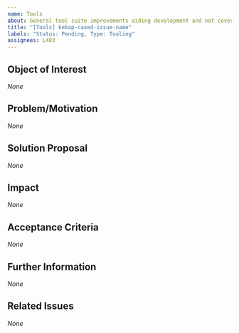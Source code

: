 ```yaml
---
name: Tools
about: General tool suite improvements aiding development and not covered by other labels
title: "[Tools] kebap-cased-issue-name"
labels: "Status: Pending, Type: Tooling"
assignees: L483
---
```


<!--
How to use this template:
Keep ALL of the text encapsulated in comments, even though it will not be rendered.
ONLY add text in the places that are filled with *None* default and replace *None* with your text.
-->

## Object of Interest
<!--
Describe the tool(s) that should be introduced or the tool suite parts that require overwork as specifical as possible.
What tool(s) should be used? What tool and which parts of it need to be adjusted?
-->
*None*

## Problem/Motivation
<!--
Describe your problem or motivation that caused your tool request as detailed as possible.
What are the advantages of introducing that/these tool(s) to the project? Why does the tool suite need improvement?
-->
*None*

## Solution Proposal
<!--
Describe the solution that you have in mind as detailed as possible.
How should the new tools/ the existing tool suite be configured?
-->
*None*

## Impact
<!--
Describe potential side effects of your solution proposal, which could cause follow-up issues (in particular tool requests), to the best of your knowledge.
-->
*None*

## Acceptance Criteria
<!--
Specify the acceptance criteria as a task list that contains one or more entries.
e.g.:
  - [ ] Do this
  - [ ] Do that
  ...
-->
*None*

## Further Information
<!--
Add additional helpful, issue-related information, such as, links, screenshots, sketches, considerations, thoughts, etc.
-->
*None*

## Related Issues
<!--
Add a bullet point list of other related issues, in case there are any. In particular, the issue(s) (if you can narrow it/them down) that introduced the need for a tool request would be helpful.
e.g.:
  - #42
  - #73
  ...
-->
*None*

<!--
Information for contributors about label usage:
        
  - select any number of fitting labels that have a `Flag: ` prefix
  - select any number of fitting labels that have a `For: ` prefix
  - select EXACTLY ONE label that has a `Priority: ` prefix
  - select EXACTLY ONE label that has a `Scope: ` prefix
  - NEVER tamper with the initial `Status: Pending` label when creating an issue
  - NEVER add, remove, or change any associations (or the lack thereof) between an issue and label that has a `Type: ` prefix
        
Look at the label descriptions to grasp their proper usage and pick the most fitting.
If more than one `Type: ` label fits the issue, it is a good indicator that the issue mixes concerns.
You should then split this issue into multiple issues so that each new issue falls EXACTLY INTO ONE category.
-->